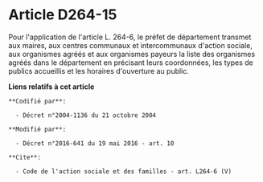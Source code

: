 # Article D264-15

Pour l'application de l'article L. 264-6, le préfet de département transmet aux maires, aux centres communaux et
intercommunaux d'action sociale, aux organismes agréés et aux organismes payeurs la liste des organismes agréés dans le
département en précisant leurs coordonnées, les types de publics accueillis et les horaires d'ouverture au public.

**Liens relatifs à cet article**

	**Codifié par**:

	  - Décret n°2004-1136 du 21 octobre 2004

	**Modifié par**:

	  - Décret n°2016-641 du 19 mai 2016 - art. 10

	**Cite**:

	  - Code de l'action sociale et des familles - art. L264-6 (V)
